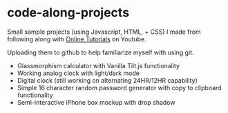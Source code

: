 # code-along-projects

Small sample projects (using Javascript, HTML, + CSS) I made from following along with [Online Tutorials](https://www.youtube.com/channel/UCbwXnUipZsLfUckBPsC7Jog) on Youtube.

Uploading them to github to help familiarize myself with using git.

- Glassmorphism calculator with Vanilla Tilt.js functionality
- Working analog clock with light/dark mode
- Digital clock (still working on alternating 24HR/12HR capability)
- Simple 16 character random password generator with copy to clipboard functionality
- Semi-interactive iPhone box mockup with drop shadow
